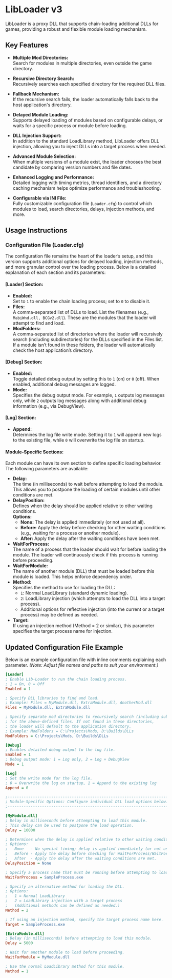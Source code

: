 # LibLoader v3

LibLoader is a proxy DLL that supports chain-loading additional DLLs for games, providing a robust and flexible module loading mechanism.

## Key Features

- **Multiple Mod Directories:**  
  Search for modules in multiple directories, even outside the game directory.

- **Recursive Directory Search:**  
  Recursively searches each specified directory for the required DLL files.

- **Fallback Mechanism:**  
  If the recursive search fails, the loader automatically falls back to the host application's directory.

- **Delayed Module Loading:**  
  Supports delayed loading of modules based on configurable delays, or waits for a specific process or module before loading.

- **DLL Injection Support:**  
  In addition to the standard LoadLibrary method, LibLoader offers DLL injection, allowing you to inject DLLs into a target process when needed.

- **Advanced Module Selection:**  
  When multiple versions of a module exist, the loader chooses the best candidate by comparing version numbers and file dates.

- **Enhanced Logging and Performance:**  
  Detailed logging with timing metrics, thread identifiers, and a directory caching mechanism helps optimize performance and troubleshooting.

- **Configurable via INI File:**  
  Fully customizable configuration file (`Loader.cfg`) to control which modules to load, search directories, delays, injection methods, and more.

## Usage Instructions

### Configuration File (Loader.cfg)

The configuration file remains the heart of the loader’s setup, and this version supports additional options for delayed loading, injection methods, and more granular control over the loading process. Below is a detailed explanation of each section and its parameters:

#### [Loader] Section:
- **Enabled:**  
  Set to `1` to enable the chain loading process; set to `0` to disable it.
- **Files:**  
  A comma-separated list of DLLs to load. List the filenames (e.g., `MabiWnd.dll, BCGv2.dll`). These are the modules that the loader will attempt to find and load.
- **ModFolders:**  
  A comma-separated list of directories where the loader will recursively search (including subdirectories) for the DLLs specified in the Files list. If a module isn’t found in these folders, the loader will automatically check the host application’s directory.

#### [Debug] Section:
- **Enabled:**  
  Toggle detailed debug output by setting this to `1` (on) or `0` (off). When enabled, additional debug messages are logged.
- **Mode:**  
  Specifies the debug output mode. For example, `1` outputs log messages only, while `2` outputs log messages along with additional debug information (e.g., via DebugView).

#### [Log] Section:
- **Append:**  
  Determines the log file write mode. Setting it to `1` will append new logs to the existing file, while `0` will overwrite the log file on startup.

#### Module-Specific Sections:
Each module can have its own section to define specific loading behavior. The following parameters are available:

- **Delay:**  
  The time (in milliseconds) to wait before attempting to load the module. This allows you to postpone the loading of certain modules until other conditions are met.
- **DelayPosition:**  
  Defines when the delay should be applied relative to other waiting conditions.  
  **Options:**  
  - **None:** The delay is applied immediately (or not used at all).  
  - **Before:** Apply the delay before checking for other waiting conditions (e.g., waiting for a process or another module).  
  - **After:** Apply the delay after the waiting conditions have been met.
- **WaitForProcess:**  
  The name of a process that the loader should wait for before loading the module. The loader will continuously check if this process is running before proceeding.
- **WaitForModule:**  
  The name of another module (DLL) that must be loaded before this module is loaded. This helps enforce dependency order.
- **Method:**  
  Specifies the method to use for loading the DLL:
  - `1`: Normal LoadLibrary (standard dynamic loading).
  - `2`: LoadLibrary injection (which attempts to load the DLL into a target process).
  - Additional options for reflective injection (into the current or a target process) may be defined as needed.
- **Target:**  
  If using an injection method (Method = 2 or similar), this parameter specifies the target process name for injection.

## Updated Configuration File Example

Below is an example configuration file with inline comments explaining each parameter. *(Note: Adjust file names and paths to suit your environment.)*

```ini
[Loader]
; Enable Lib-Loader to run the chain loading process.
; 1 = On, 0 = Off
Enabled = 1

; Specify DLL libraries to find and load.
; Example: Files = MyModule.dll, ExtraModule.dll, AnotherMod.dll
Files = MyModule.dll, ExtraModule.dll

; Specify separate mod directories to recursively search (including sub-dirs)
; for the above-defined files. If not found in these directories,
; the loader will default to the application directory.
; Example: ModFolders = C:\Projects\Mods, D:\Builds\DLLs
ModFolders = C:\Projects\Mods, D:\Builds\DLLs

[Debug]
; Enables detailed debug output to the log file.
Enabled = 1
; Debug output mode: 1 = Log only, 2 = Log + DebugView
Mode = 1

[Log]
; Set the write mode for the log file.
; 0 = Overwrite the log on startup, 1 = Append to the existing log
Append = 0

;------------------------------------------------------------------------------------------------------------------------------
; Module-Specific Options: Configure individual DLL load options below.
;------------------------------------------------------------------------------------------------------------------------------

[MyModule.dll]
; Delay in milliseconds before attempting to load this module.
; This delay can be used to postpone the load operation.
Delay = 10000

; Determines when the delay is applied relative to other waiting conditions.
; Options:
;   None   - No special timing; delay is applied immediately (or not used).
;   Before - Apply the delay before checking for WaitForProcess/WaitForModule conditions.
;   After  - Apply the delay after the waiting conditions are met.
DelayPosition = None

; Specify a process name that must be running before attempting to load this module.
WaitForProcess = SampleProcess.exe

; Specify an alternative method for loading the DLL.
; Options:
;   1 = Normal LoadLibrary
;   2 = LoadLibrary injection with a target process
;   (Additional methods can be defined as needed.)
Method = 2

; If using an injection method, specify the target process name here.
Target = SampleProcess.exe

[ExtraModule.dll]
; Delay (in milliseconds) before attempting to load this module.
Delay = 5000

; Wait for another module to load before proceeding.
WaitForModule = MyModule.dll

; Use the normal LoadLibrary method for this module.
Method = 1